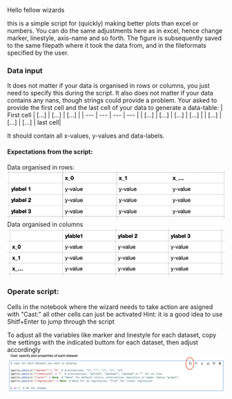Hello fellow wizards

this is a simple script for (quickly) making better plots than excel or numbers. You can do the same
adjustments here as in excel, hence change marker, linestyle, axis-name and so forth.
The figure is subsequently saved to the same filepath where it took the data from, and in the fileformats specified
by the user.

### Data input
It does not matter if your data is organised in rows or columns, you just need to specify this during the script.
It also does not matter if your data contains any nans, though strings could provide a problem.
Your asked to provide the first cell and the last cell of your data to generate a data-table:
| First cell | [...] | [...] | [...] |
| --- | --- | --- | --- |
| [...] | [...] | [...] | [...] |
| [...] | [...] | [...] | last cell|

It should contain all x-values, y-values and data-labels.

#### Expectations from the script:
Data organised in rows:
![](/readme_imgs/data_in_rows.png)
Data organised in columns
![](/readme_imgs/data_in_columns.png)

### Operate script:
Cells in the notebook where the wizard needs to take action are asigned with "Cast:"
all other cells can just be activated
Hint: it is a good idea to use Shitf+Enter to jump through the script

To adjust all the variables like marker and linestyle for each dataset, copy the settings
with the indicated buttom for each dataset, then adjust accordingly
![](readme_imgs/specify_ydata_props.png)


